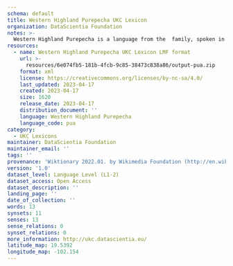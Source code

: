 ```yaml
---
schema: default
title: Western Highland Purepecha UKC Lexicon
organization: DataScientia Foundation
notes: >-
  Western Highland Purepecha is a language from the  family, spoken in North America. The UKC Lexicon of Western Highland Purepecha is represented as a lexico-semantic network. It consists of words, word senses, synsets, as well as sense-level and synset-level relationships.
resources:
  - name: Western Highland Purepecha UKC Lexicon LMF format
    url: >-
      resources/6e074fb5-181b-4fcb-9c85-38473c838a86/output-pua.zip
    format: xml
    license: https://creativecommons.org/licenses/by-nc-sa/4.0/
    last_updated: 2023-04-17
    created: 2023-04-17
    size: 1620
    release_date: 2023-04-17
    distribution_document: ''
    language: Western Highland Purepecha
    language_code: pua
category:
  - UKC Lexicons
maintainer: DataScientia Foundation
maintainer_email: ''
tags: ''
provenance: 'Wiktionary 2022.01. by Wikimedia Foundation (http://en.wiktionary.org); Princeton WordNet 2.1 by Princeton University (https://wordnet.princeton.edu)'
version: '1.0'
dataset_level: Language Level (L1-2)
dataset_access: Open Access
dataset_description: ''
landing_page: ''
date_of_collection: ''
words: 13
synsets: 11
senses: 13
sense_relations: 0
synset_relations: 0
more_information: http://ukc.datascientia.eu/
latitude_map: 19.5392
longitude_map: -102.154
---
```

